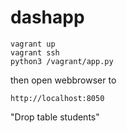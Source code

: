 # dashapp

```
vagrant up
vagrant ssh
python3 /vagrant/app.py
```

then open webbrowser to

```
http://localhost:8050
```

"Drop table students"
